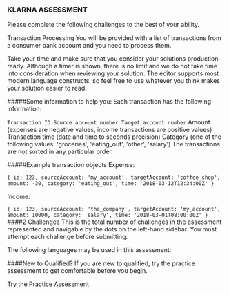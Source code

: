 ### KLARNA ASSESSMENT

Please complete the following challenges to the best of your ability.

Transaction Processing
You will be provided with a list of transactions from a consumer bank account and you need to process them.

Take your time and make sure that you consider your solutions production-ready. Although a timer is shown, there is no limit and we do not take time into consideration when reviewing your solution. The editor supports most modern language constructs, so feel free to use whatever you think makes your solution easier to read.

#####Some information to help you:
Each transaction has the following information:

``Transaction ID
 Source account number
 Target account number``
Amount (expenses are negative values, income transactions are positive values)
Transaction time (date and time to seconds precision)
Category (one of the following values: 'groceries', 'eating_out', 'other', 'salary')
The transactions are not sorted in any particular order.

#####Example transaction objects
Expense:

`{
  id: 123,
  sourceAccount: 'my_account',
  targetAccount: 'coffee_shop',
  amount: -30,
  category: 'eating_out',
  time: '2018-03-12T12:34:00Z'
}`

Income:

`{
  id: 123,
  sourceAccount: 'the_company',
  targetAccount: 'my_account',
  amount: 10000,
  category: 'salary',
  time: '2018-03-01T08:00:00Z'
}`
####2 Challenges
This is the total number of challenges in the assessment represented and navigable by the dots on the left-hand sidebar. You must attempt each challenge before submitting.

The following languages may be used in this assessment:

####New to Qualified?
If you are new to qualified, try the practice assessment to get comfortable before you begin.

Try the Practice Assessment